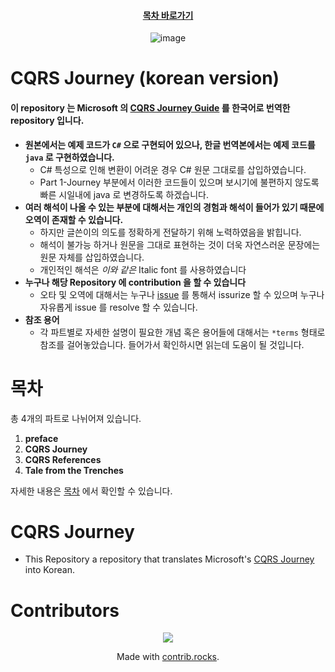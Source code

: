 </div>

<div align="center">

#### [목차 바로가기](https://github.com/dhslrl321/cqrs-journey-guide-korean/blob/master/Table%20of%20Contents.md)

</div>

<div align="center">

![image](https://user-images.githubusercontent.com/48385288/179484635-494f75bc-a722-47fa-a616-bf09c2c90193.png)

</div>

# CQRS Journey (korean version)

#### **이 repository 는 Microsoft 의** [CQRS Journey Guide](https://github.com/microsoftarchive/cqrs-journey) **를 한국어로 번역한 repository 입니다.**

- **원본에서는 예제 코드가 `C#` 으로 구현되어 있으나, 한글 번역본에서는 예제 코드를 `java` 로 구현하였습니다.**
  - C# 특성으로 인해 변환이 어려운 경우 C# 원문 그대로를 삽입하였습니다.
  - Part 1-Journey 부분에서 이러한 코드들이 있으며 보시기에 불편하지 않도록 빠른 시일내에 java 로 변경하도록 하겠습니다.
- **여러 해석이 나올 수 있는 부분에 대해서는 개인의 경험과 해석이 들어가 있기 때문에 오역이 존재할 수 있습니다.**
  - 하지만 글쓴이의 의도를 정확하게 전달하기 위해 노력하였음을 밝힙니다.
  - 해석이 불가능 하거나 원문을 그대로 표현하는 것이 더욱 자연스러운 문장에는 원문 자체를 삽입하였습니다.
  - 개인적인 해석은 _이와 같은_ Italic font 를 사용하였습니다
- **누구나 해당 Repository 에 contribution 을 할 수 있습니다**
  - 오타 및 오역에 대해서는 누구나 [issue](https://github.com/dhslrl321/cqrs-journey-guide-korean/issues) 를 통해서 issurize 할 수 있으며 누구나 자유롭게 issue 를 resolve 할 수 있습니다.
- **참조 용어**
  - 각 파트별로 자세한 설명이 필요한 개념 혹은 용어들에 대해서는 `*terms` 형태로 참조를 걸어놓았습니다. 들어가서 확인하시면 읽는데 도움이 될 것입니다.

# 목차

총 4개의 파트로 나뉘어져 있습니다.

1. **preface**
2. **CQRS Journey**
3. **CQRS References**
4. **Tale from the Trenches**

자세한 내용은 [목차](https://github.com/dhslrl321/cqrs-journey-guide-korean/blob/master/Table%20of%20Contents.md) 에서 확인할 수 있습니다.

# CQRS Journey

- This Repository a repository that translates Microsoft's [CQRS Journey](https://github.com/microsoftarchive/cqrs-journey) into Korean.

# Contributors

<div align="center">

<a href="https://github.com/dhslrl321/cqrs-journey-guide-korean/graphs/contributors">
  <img src="https://contrib.rocks/image?repo=dhslrl321/cqrs-journey-guide-korean" />
</a>

Made with [contrib.rocks](https://contrib.rocks).
